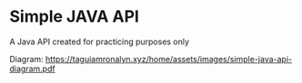# Simple JAVA API
A Java API created for practicing purposes only

Diagram: https://taguiamronalyn.xyz/home/assets/images/simple-java-api-diagram.pdf
